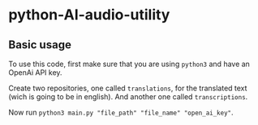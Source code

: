 # python-AI-audio-utility

## Basic usage

To use this code, first make sure that you are using `python3` and have an OpenAi API key.

Create two repositories, one called `translations`, for the translated text (wich is going to be in english). And another one called `transcriptions`.

Now run `python3 main.py "file_path" "file_name" "open_ai_key"`.
